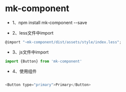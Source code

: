 # mk-component

- 1、npm install mk-component --save

- 2、less文件中import
```javascript
@import "~mk-component/dist/assets/style/index.less";
```

- 3、js文件中import

```javascript
import {Button} from 'mk-component'
```


- 4、使用组件

```javascript

<Button type="primary">Primary</Button>

```

